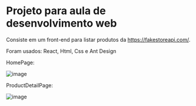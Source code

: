 # Projeto para aula de desenvolvimento web

Consiste em um front-end para listar produtos da https://fakestoreapi.com/.

Foram usados: React, Html, Css e Ant Design

HomePage:

![image](https://github.com/HelyezerTeofilo/loja/assets/65246725/639d5e11-42fc-41ba-8086-4a156dbbb250)

ProductDetailPage:

![image](https://github.com/HelyezerTeofilo/loja/assets/65246725/2a636e5a-3ddd-4d16-9651-8b9011fa2e65)
